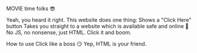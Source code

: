 MOVIE time folks 😎

Yeah, you heard it right. This website does one thing:
Shows a "Click Here" button
Takes you straight to a website which is available safe and online 🚀
No JS, no nonsense, just HTML. Click it and boom.

How to use
Click like a boss 😏
Yep, HTML is your friend.


